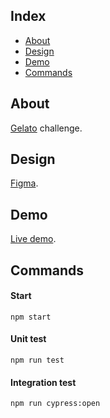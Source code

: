 ## Index

- [About](#about)
- [Design](#design)
- [Demo](#demo)
- [Commands](#commands)

## About

[Gelato](http://gelato.com/) challenge.

## Design

[Figma](https://www.figma.com/file/Iz3CC4V1Bp6szJwBJGmqFZ/Front-end-Assessment?node-id=1%3A2).

## Demo

[Live demo](http://gelato.iding.ir/).

## Commands

#### Start

```
npm start
```

#### Unit test

```
npm run test
```

#### Integration test

```
npm run cypress:open
```

